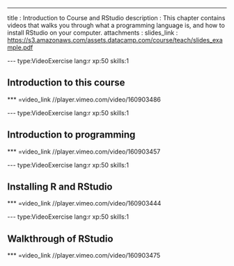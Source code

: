 ---
title       : Introduction to Course and RStudio
description : This chapter contains videos that walks you through what a programming language is, and how to install RStudio on your computer. 
attachments :
  slides_link : https://s3.amazonaws.com/assets.datacamp.com/course/teach/slides_example.pdf

--- type:VideoExercise lang:r xp:50 skills:1
## Introduction to this course

*** =video_link
//player.vimeo.com/video/160903486

--- type:VideoExercise lang:r xp:50 skills:1
## Introduction to programming

*** =video_link
//player.vimeo.com/video/160903457

--- type:VideoExercise lang:r xp:50 skills:1
## Installing R and RStudio

*** =video_link
//player.vimeo.com/video/160903444

--- type:VideoExercise lang:r xp:50 skills:1
## Walkthrough of RStudio

*** =video_link
//player.vimeo.com/video/160903475